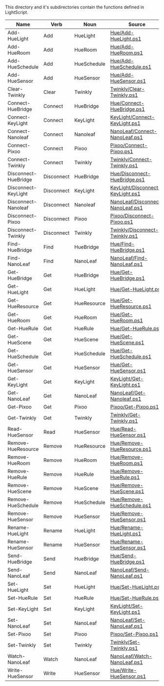 This directory and it's subdirectories contain the functions defined in LightScript.


|Name                |Verb      |Noun       |Source                                                              |
|--------------------|----------|-----------|--------------------------------------------------------------------|
|Add-HueLight        |Add       |HueLight   |[Hue/Add-HueLight.ps1](Hue/Add-HueLight.ps1)                        |
|Add-HueRoom         |Add       |HueRoom    |[Hue/Add-HueRoom.ps1](Hue/Add-HueRoom.ps1)                          |
|Add-HueSchedule     |Add       |HueSchedule|[Hue/Add-HueSchedule.ps1](Hue/Add-HueSchedule.ps1)                  |
|Add-HueSensor       |Add       |HueSensor  |[Hue/Add-HueSensor.ps1](Hue/Add-HueSensor.ps1)                      |
|Clear-Twinkly       |Clear     |Twinkly    |[Twinkly/Clear-Twinkly.ps1](Twinkly/Clear-Twinkly.ps1)              |
|Connect-HueBridge   |Connect   |HueBridge  |[Hue/Connect-HueBridge.ps1](Hue/Connect-HueBridge.ps1)              |
|Connect-KeyLight    |Connect   |KeyLight   |[KeyLight/Connect-KeyLight.ps1](KeyLight/Connect-KeyLight.ps1)      |
|Connect-Nanoleaf    |Connect   |Nanoleaf   |[NanoLeaf/Connect-NanoLeaf.ps1](NanoLeaf/Connect-NanoLeaf.ps1)      |
|Connect-Pixoo       |Connect   |Pixoo      |[Pixoo/Connect-Pixoo.ps1](Pixoo/Connect-Pixoo.ps1)                  |
|Connect-Twinkly     |Connect   |Twinkly    |[Twinkly/Connect-Twinkly.ps1](Twinkly/Connect-Twinkly.ps1)          |
|Disconnect-HueBridge|Disconnect|HueBridge  |[Hue/Disconnect-HueBridge.ps1](Hue/Disconnect-HueBridge.ps1)        |
|Disconnect-KeyLight |Disconnect|KeyLight   |[KeyLight/Disconnect-KeyLight.ps1](KeyLight/Disconnect-KeyLight.ps1)|
|Disconnect-Nanoleaf |Disconnect|Nanoleaf   |[NanoLeaf/Disconnect-NanoLeaf.ps1](NanoLeaf/Disconnect-NanoLeaf.ps1)|
|Disconnect-Pixoo    |Disconnect|Pixoo      |[Pixoo/Disconnect-Pixoo.ps1](Pixoo/Disconnect-Pixoo.ps1)            |
|Disconnect-Twinkly  |Disconnect|Twinkly    |[Twinkly/Disconnect-Twinkly.ps1](Twinkly/Disconnect-Twinkly.ps1)    |
|Find-HueBridge      |Find      |HueBridge  |[Hue/Find-HueBridge.ps1](Hue/Find-HueBridge.ps1)                    |
|Find-NanoLeaf       |Find      |NanoLeaf   |[NanoLeaf/Find-NanoLeaf.ps1](NanoLeaf/Find-NanoLeaf.ps1)            |
|Get-HueBridge       |Get       |HueBridge  |[Hue/Get-HueBridge.ps1](Hue/Get-HueBridge.ps1)                      |
|Get-HueLight        |Get       |HueLight   |[Hue/Get-HueLight.ps1](Hue/Get-HueLight.ps1)                        |
|Get-HueResource     |Get       |HueResource|[Hue/Get-HueResource.ps1](Hue/Get-HueResource.ps1)                  |
|Get-HueRoom         |Get       |HueRoom    |[Hue/Get-HueRoom.ps1](Hue/Get-HueRoom.ps1)                          |
|Get-HueRule         |Get       |HueRule    |[Hue/Get-HueRule.ps1](Hue/Get-HueRule.ps1)                          |
|Get-HueScene        |Get       |HueScene   |[Hue/Get-HueScene.ps1](Hue/Get-HueScene.ps1)                        |
|Get-HueSchedule     |Get       |HueSchedule|[Hue/Get-HueSchedule.ps1](Hue/Get-HueSchedule.ps1)                  |
|Get-HueSensor       |Get       |HueSensor  |[Hue/Get-HueSensor.ps1](Hue/Get-HueSensor.ps1)                      |
|Get-KeyLight        |Get       |KeyLight   |[KeyLight/Get-KeyLight.ps1](KeyLight/Get-KeyLight.ps1)              |
|Get-NanoLeaf        |Get       |NanoLeaf   |[NanoLeaf/Get-Nanoleaf.ps1](NanoLeaf/Get-Nanoleaf.ps1)              |
|Get-Pixoo           |Get       |Pixoo      |[Pixoo/Get-Pixoo.ps1](Pixoo/Get-Pixoo.ps1)                          |
|Get-Twinkly         |Get       |Twinkly    |[Twinkly/Get-Twinkly.ps1](Twinkly/Get-Twinkly.ps1)                  |
|Read-HueSensor      |Read      |HueSensor  |[Hue/Read-HueSensor.ps1](Hue/Read-HueSensor.ps1)                    |
|Remove-HueResource  |Remove    |HueResource|[Hue/Remove-HueResource.ps1](Hue/Remove-HueResource.ps1)            |
|Remove-HueRoom      |Remove    |HueRoom    |[Hue/Remove-HueRoom.ps1](Hue/Remove-HueRoom.ps1)                    |
|Remove-HueRule      |Remove    |HueRule    |[Hue/Remove-HueRule.ps1](Hue/Remove-HueRule.ps1)                    |
|Remove-HueScene     |Remove    |HueScene   |[Hue/Remove-HueScene.ps1](Hue/Remove-HueScene.ps1)                  |
|Remove-HueSchedule  |Remove    |HueSchedule|[Hue/Remove-HueSchedule.ps1](Hue/Remove-HueSchedule.ps1)            |
|Remove-HueSensor    |Remove    |HueSensor  |[Hue/Remove-HueSensor.ps1](Hue/Remove-HueSensor.ps1)                |
|Rename-HueLight     |Rename    |HueLight   |[Hue/Rename-HueLight.ps1](Hue/Rename-HueLight.ps1)                  |
|Rename-HueSensor    |Rename    |HueSensor  |[Hue/Rename-HueSensor.ps1](Hue/Rename-HueSensor.ps1)                |
|Send-HueBridge      |Send      |HueBridge  |[Hue/Send-HueBridge.ps1](Hue/Send-HueBridge.ps1)                    |
|Send-NanoLeaf       |Send      |NanoLeaf   |[NanoLeaf/Send-NanoLeaf.ps1](NanoLeaf/Send-NanoLeaf.ps1)            |
|Set-HueLight        |Set       |HueLight   |[Hue/Set-HueLight.ps1](Hue/Set-HueLight.ps1)                        |
|Set-HueRule         |Set       |HueRule    |[Hue/Set-HueRule.ps1](Hue/Set-HueRule.ps1)                          |
|Set-KeyLight        |Set       |KeyLight   |[KeyLight/Set-KeyLight.ps1](KeyLight/Set-KeyLight.ps1)              |
|Set-NanoLeaf        |Set       |NanoLeaf   |[NanoLeaf/Set-NanoLeaf.ps1](NanoLeaf/Set-NanoLeaf.ps1)              |
|Set-Pixoo           |Set       |Pixoo      |[Pixoo/Set-Pixoo.ps1](Pixoo/Set-Pixoo.ps1)                          |
|Set-Twinkly         |Set       |Twinkly    |[Twinkly/Set-Twinkly.ps1](Twinkly/Set-Twinkly.ps1)                  |
|Watch-NanoLeaf      |Watch     |NanoLeaf   |[NanoLeaf/Watch-NanoLeaf.ps1](NanoLeaf/Watch-NanoLeaf.ps1)          |
|Write-HueSensor     |Write     |HueSensor  |[Hue/Write-HueSensor.ps1](Hue/Write-HueSensor.ps1)                  |


